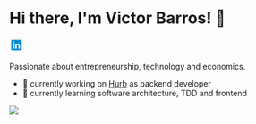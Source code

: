 # Hi there, I'm Victor Barros! 👋

<a href="https://www.linkedin.com/in/victor-almeida-barros/?locale=en_US">
  <img width="25px" src="https://raw.githubusercontent.com/victorabarros/victorabarros/master/assets/linkedin.jpeg" />
</a>

Passionate about entrepreneurship, technology and economics.

- 🔭 currently working on [Hurb](http://github.com/hurbcom) as backend developer
- 🌱 currently learning software architecture, TDD and frontend

<a>
  <img src="https://github-readme-stats.anuraghazra1.vercel.app/api/top-langs/?username=victorabarros&count_private=true&layout=compact&hide=shell" />
</a>
<!-- https://github.com/anuraghazra/github-readme-stats -->

<!--
**victorabarros/victorabarros** is a ✨ _special_ ✨ repository because its `README.md` (this file) appears on your GitHub profile.

Here are some ideas to get you started:

- 🔭 I’m currently working on ...
- 🌱 I’m currently learning ...
- 👯 I’m looking to collaborate on ...
- 🤔 I’m looking for help with ...
- 💬 Ask me about ...
- 📫 How to reach me: ...
- 😄 Pronouns: ...
- ⚡ Fun fact: ...
-->
